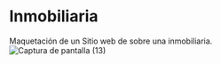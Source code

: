# Inmobiliaria
Maquetación de un Sitio web de sobre una inmobiliaria.
![Captura de pantalla (13)](https://github.com/SanchezDeivis/Inmobiliaria/assets/61300800/c0b83eec-68fe-4d55-ac38-d89e9f2ccd4a)


